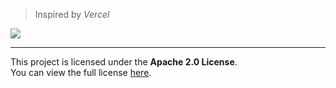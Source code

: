 > Inspired by *Vercel*

<img src="https://sola.ysz.life/og-image.png">

---


This project is licensed under the **Apache 2.0 License**.  
You can view the full license [here](./LICENSE).
